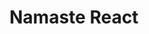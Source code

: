 # Namaste React 


<RestaurantCard resName ="Dominos" cuisines = "Pizza, Burger"/> <RestaurantCard resName ="KFC" cuisines = "Non - veg"/> 